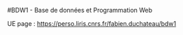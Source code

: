 #BDW1 - Base de données et Programmation Web 

UE page : https://perso.liris.cnrs.fr/fabien.duchateau/bdw1
